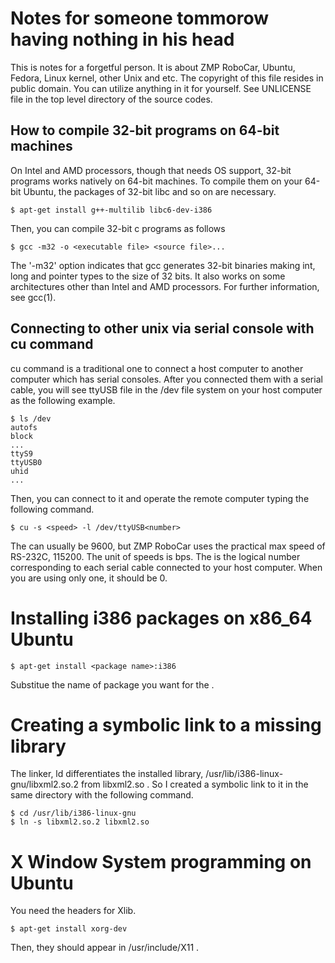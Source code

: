 # Notes for someone tommorow having nothing in his head

This is notes for a forgetful person. It is about ZMP RoboCar, Ubuntu, Fedora,
Linux kernel, other Unix and etc.
The copyright of this file resides in public domain. You can utilize anything
in it for yourself. See UNLICENSE file in the top level directory of the source
codes.

## How to compile 32-bit programs on 64-bit machines

On Intel and AMD processors, though that needs OS support, 32-bit programs
works natively on 64-bit machines.
To compile them on your 64-bit Ubuntu, the packages of 32-bit libc and so on
are necessary.

```
$ apt-get install g++-multilib libc6-dev-i386
```

Then, you can compile 32-bit c programs as follows

```
$ gcc -m32 -o <executable file> <source file>...
```

The '-m32' option indicates that gcc generates 32-bit binaries making int,
long and pointer types to the size of 32 bits.
It also works on some architectures other than Intel and AMD processors.
For further information, see gcc(1).

## Connecting to other unix via serial console with cu command

cu command is a traditional one to connect a host computer to another computer
which has serial consoles. After you connected them with a serial cable, you
will see ttyUSB<number> file in the /dev file system on your host computer as
the following example.

```
$ ls /dev
autofs
block
...
ttyS9
ttyUSB0
uhid
...
```

Then, you can connect to it and operate the remote computer typing the
following command.

```
$ cu -s <speed> -l /dev/ttyUSB<number>
```

The <speed> can usually be 9600, but ZMP RoboCar uses the practical max speed
of RS-232C, 115200. The unit of speeds is bps.
The <number> is the logical number corresponding to each serial cable connected
to your host computer. When you are using only one, it should be 0.

# Installing i386 packages on x86_64 Ubuntu
```
$ apt-get install <package name>:i386
```
Substitue the name of package you want for the <package name>.

# Creating a symbolic link to a missing library
The linker, ld differentiates the installed library,
/usr/lib/i386-linux-gnu/libxml2.so.2 from libxml2.so .
So I created a symbolic link to it in the same directory with the following
command.
```
$ cd /usr/lib/i386-linux-gnu
$ ln -s libxml2.so.2 libxml2.so
```

# X Window System programming on Ubuntu
You need the headers for Xlib.
```
$ apt-get install xorg-dev
```
Then, they should appear in /usr/include/X11 .
